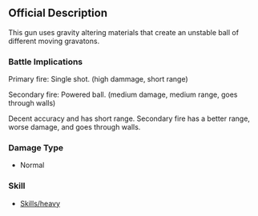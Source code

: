 ## Official Description

This gun uses gravity altering materials that create an unstable ball of
different moving gravatons.

### Battle Implications

Primary fire: Single shot. (high dammage, short range)

Secondary fire: Powered ball. (medium damage, medium range, goes through
walls)

Decent accuracy and has short range. Secondary fire has a better range,
worse damage, and goes through walls.

### Damage Type

- Normal

### Skill

- [Skills/heavy](Skills/heavy "wikilink")